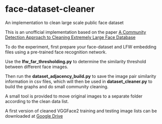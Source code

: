 # face-dataset-cleaner

An implementation to clean large scale public face dataset

This is an unofficial implementation based on the paper [A Community Detection Approach to Cleaning Extremely Large Face Database](https://www.hindawi.com/journals/cin/2018/4512473/#B3)

To do the experiment, first prepare your face-dataset and LFW embedding files using a pre-trained face recognition network.

Use the **lfw_far_thresholding.py** to determine the similarity threshold between different face images.

Then run the **dataset_adjacency_build.py** to save the image pair similarity information in csv files, which will then be used in **dataset_cleaner.py** to build the graphs and do small community cleaning.

A small tool is provided to move original images to a separate folder according to the clean data list.

A first version of cleaned VGGFace2 training and testing image lists can be downloaded at [Google Drive](https://drive.google.com/open?id=1rHKzmeWCaiJ34HViWU2XvYnpbBKulHdO)
